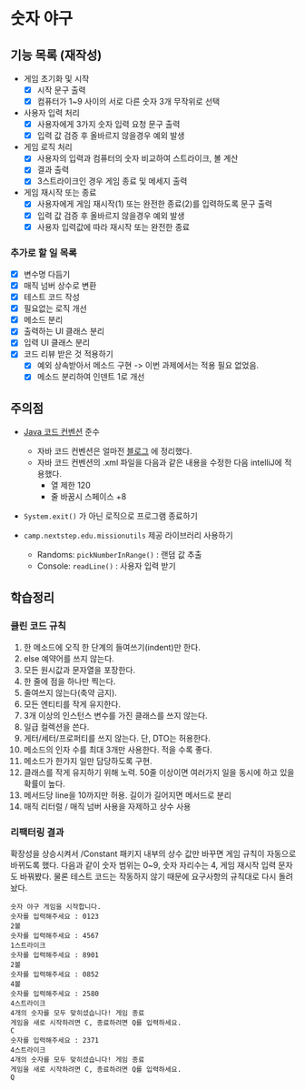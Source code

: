 # 숫자 야구

## 기능 목록 (재작성)

- 게임 초기화 및 시작
    - [X] 시작 문구 출력
    - [X] 컴퓨터가 1~9 사이의 서로 다른 숫자 3개 무작위로 선택
- 사용자 입력 처리
    - [X] 사용자에게 3가지 숫자 입력 요청 문구 출력
    - [X] 입력 값 검증 후 올바르지 않을경우 예외 발생
- 게임 로직 처리
    - [x] 사용자의 입력과 컴퓨터의 숫자 비교하여 스트라이크, 볼 계산
    - [x] 결과 출력
    - [x] 3스트라이크인 경우 게임 종료 및 메세지 출력
- 게임 재시작 또는 종료
    - [x] 사용자에게 게임 재시작(1) 또는 완전한 종료(2)를 입력하도록 문구 출력
    - [x] 입력 값 검증 후 올바르지 않을경우 예외 발생
    - [x] 사용자 입력값에 따라 재시작 또는 완전한 종료

### 추가로 할 일 목록

- [x] 변수명 다듬기
- [x] 매직 넘버 상수로 변환
- [x] 테스트 코드 작성
- [x] 필요없는 로직 개선
- [x] 메소드 분리
- [x] 출력하는 UI 클래스 분리
- [x] 입력 UI 클래스 분리
- [x] 코드 리뷰 받은 것 적용하기
    - [x] 예외 상속받아서 메소드 구현 -> 이번 과제에서는 적용 필요 없었음.
    - [x] 메소드 분리하여 인덴트 1로 개선

## 주의점

- [Java 코드 컨벤션](https://github.com/woowacourse/woowacourse-docs/tree/master/styleguide/java) 준수
    - 자바 코드 컨벤션은
      얼마전 [블로그](https://velog.io/@dgh06175/Java-%EA%B5%AC%EA%B8%80-JAVA-%EC%8A%A4%ED%83%80%EC%9D%BC-%EA%B0%80%EC%9D%B4%EB%93%9C-%EC%9A%94%EC%95%BD)
      에 정리했다.
    - 자바 코드 컨벤션의 .xml 파일을 다음과 같은 내용을 수정한 다음 intelliJ에 적용했다.
        - 열 제한 120
        - 줄 바꿈시 스페이스 +8

- `System.exit()` 가 아닌 로직으로 프로그램 종료하기
- `camp.nextstep.edu.missionutils` 제공 라이브러리 사용하기
    - Randoms: `pickNumberInRange()` : 랜덤 값 추출
    - Console: `readLine()` : 사용자 입력 받기

## 학습정리

### 클린 코드 규칙

1. 한 메소드에 오직 한 단계의 들여쓰기(indent)만 한다.
2. else 예약어를 쓰지 않는다.
3. 모든 원시값과 문자열을 포장한다.
4. 한 줄에 점을 하나만 찍는다.
5. 줄여쓰지 않는다(축약 금지).
6. 모든 엔티티를 작게 유지한다.
7. 3개 이상의 인스턴스 변수를 가진 클래스를 쓰지 않는다.
8. 일급 컬렉션을 쓴다.
9. 게터/세터/프로퍼티를 쓰지 않는다. 단, DTO는 허용한다.
10. 메소드의 인자 수를 최대 3개만 사용한다. 적을 수록 좋다.
11. 메소드가 한가지 일만 담당하도록 구현.
12. 클래스를 작게 유지하기 위해 노력. 50줄 이상이면 여러가지 일을 동시에 하고 있을 확률이 높다.
13. 메서드당 line을 10까지만 허용. 길이가 길어지면 메서드로 분리
14. 매직 리터럴 / 매직 넘버 사용을 자제하고 상수 사용

### 리팩터링 결과

확장성을 상승시켜서 /Constant 패키지 내부의 상수 값만 바꾸면 게임 규칙이 자동으로 바뀌도록 했다.
다음과 같이 숫자 범위는 0~9, 숫자 자리수는 4, 게임 재시작 입력 문자도 바꿔봤다.
물론 테스트 코드는 작동하지 않기 때문에 요구사항의 규칙대로 다시 돌려놨다.

```
숫자 야구 게임을 시작합니다.
숫자를 입력해주세요 : 0123
2볼
숫자를 입력해주세요 : 4567
1스트라이크
숫자를 입력해주세요 : 8901
2볼
숫자를 입력해주세요 : 0852
4볼
숫자를 입력해주세요 : 2580
4스트라이크
4개의 숫자를 모두 맞히셨습니다! 게임 종료
게임을 새로 시작하려면 C, 종료하려면 Q를 입력하세요.
C
숫자를 입력해주세요 : 2371
4스트라이크
4개의 숫자를 모두 맞히셨습니다! 게임 종료
게임을 새로 시작하려면 C, 종료하려면 Q를 입력하세요.
Q
```

